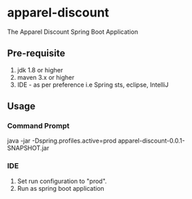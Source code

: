 # apparel-discount
The Apparel Discount Spring Boot Application

## Pre-requisite
1. jdk 1.8 or higher
2. maven 3.x or higher
3. IDE - as per preference i.e Spring sts, eclipse, IntelliJ

## Usage

### Command Prompt

java -jar -Dspring.profiles.active=prod apparel-discount-0.0.1-SNAPSHOT.jar

### IDE

1. Set run configuration to "prod".
2. Run as spring boot application

